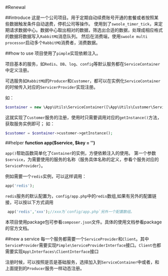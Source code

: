 #Renewal

##introduce 
这是一个公司项目。用于定期自动续费账号开通的套餐或者按照某些数据触发条件自动退费，停机公司等操作。
使用到了`swoole_timer_tick`，来定期请求数据中心。数据中心取出相对的数据，筛选出合适的数据，处理成相应格式的数据将数据写入`RabbitMQ`消息队列。
然后在消费端，使用`swoole multi processor`启动多个`RabbitMQ`消费者，消费数据。

##how to use
项目使用了`pimple`实现依赖注入。

项目基本的服务，如`Redis`、`DB`、`log`、`config`等默认服务都在`ServiceContainer`中定义注册。

可选服务如`RabbitMQ`的`Producer`和`Customer`，都可以在实例化`ServiceContainer`的时候传入对应的`ServicerProvider`实现注册。

如：
```php
$container = new \App\Utils\ServiceContainer([\App\Utils\Customer\ServiceProvider::class]);
```
这就实现了`Customer`服务的注册，使用时只需要调用对应的`getInstance()`方法，获取服务实例即可；
如：
```php
$customer = $container->customer->getInstance();
```

##helper
**function app($service, $key = '')**

`app()`帮助函数简单化了`Container`的实例，方便依赖注入的使用。
第一个参数`$service`，为需要使用的服务的名称（服务具体名称的定义，参看个服务对应的`ServiceProvider`）。

例如需要一个`redis`实例，可以这样调用：
```php
app('redis');
```

`redis`服务的默认配置为，`config/app.php`中的`redis`数组,如果有另外的配置链接，可以按以下方式调用

```php
 app('redis','xxx');//xxx为`config/app.php`另外一个配置数组。
```

本项目使用package包可参看`composer.json`文件。具体的使用文档参看package的官方文档。

##new a service
每一个服务都需要一个`ServiceProvider`和`Client`。其中`ServiceProvider`需要实现`Pimple\ServiceProviderInterface`接口。`Client`也都需要实现`App\Interfaces\ClientInterface`接口

注册时候，可以按照是否是基础服务，选择加入到`ServiceContainer`中或者，和上面提到的`Producer`服务一样动态注册。


